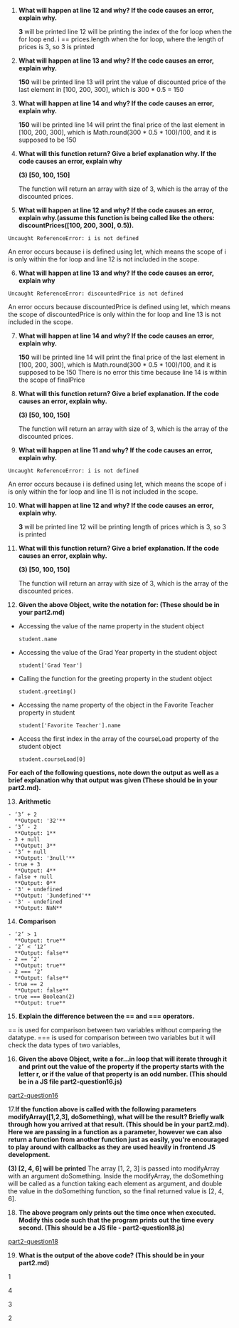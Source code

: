 1. **What will happen at line 12 and why? If the code causes an error, explain why.**

    **3** will be printed
    line 12 will be printing the index of the for loop when the for loop end. i == prices.length when the for loop, where the length of prices is 3, so 3 is printed 
    
2. **What will happen at line 13 and why? If the code causes an error, explain why.**

    **150** will be printed
    line 13 will print the value of discounted price of the last element in [100, 200, 300], which is 300 * 0.5 = 150
    
3. **What will happen at line 14 and why? If the code causes an error, explain why.**

    **150** will be printed
    line 14 will print the final price of the last element in [100, 200, 300], which is Math.round(300 * 0.5 * 100)/100, and it is supposed to be 150
    
4. **What will this function return? Give a brief explanation why. If the code causes an error, explain why**

    **(3) [50, 100, 150]**

    The function will return an array with size of 3, which is the array of the discounted prices.

5. **What will happen at line 12 and why?  If the code causes an error, explain why.(assume this function is being called like the others: discountPrices([100, 200, 300], 0.5)).**
```
Uncaught ReferenceError: i is not defined
```
An error occurs because i is defined using let, which means the scope of i is only within the for loop and line 12 is not included in the scope.

6. **What will happen at line 13 and why? If the code causes an error, explain why**
```
Uncaught ReferenceError: discountedPrice is not defined
```
An error occurs because discountedPrice is defined using let, which means the scope of discountedPrice is only within the for loop and line 13 is not included in the scope.

7. **What will happen at line 14 and why? If the code causes an error, explain why.**

    **150** will be printed
    line 14 will print the final price of the last element in [100, 200, 300], which is Math.round(300 * 0.5 * 100)/100, and it is supposed to be 150
    There is no error this time because line 14 is within the scope of finalPrice
    
8. **What will this function return? Give a brief explanation. If the code causes an error, explain why.**

    **(3) [50, 100, 150]**
    
    The function will return an array with size of 3, which is the array of the discounted prices.
    
9.  **What will happen at line 11 and why? If the code causes an error, explain why.**
```
Uncaught ReferenceError: i is not defined
```
An error occurs because i is defined using let, which means the scope of i is only within the for loop and line 11 is not included in the scope.

10. **What will happen at line 12 and why? If the code causes an error, explain why.**

    **3** will be printed
    line 12 will be printing length of prices which is 3, so 3 is printed 

11. **What will this function return? Give a brief explanation. If the code causes an error, explain why.**

    **(3) [50, 100, 150]**

    The function will return an array with size of 3, which is the array of the discounted prices.

12. **Given the above Object, write the notation for:  (These should be in your part2.md)**
- Accessing the value of the name property in the student object

  ```
  student.name
  ```

- Accessing the value of the Grad Year property in the student object

  ```
  student['Grad Year']
  ```

- Calling the function for the greeting property in the student object

  ```
  student.greeting()
  ```

- Accessing the name property of the object in the Favorite Teacher property in student

  ```
  student['Favorite Teacher'].name
  ```

- Access the first index in the array of the courseLoad property of the student object

  ```
  student.courseLoad[0]
  ```

**For each of the following questions, note down the output as well as a brief explanation why that output was given  (These should be in your part2.md).**

13.   **Arithmetic**

    - ‘3’ + 2
      **Output: '32'**
    - ‘3’ - 2
      **Output: 1**
    - 3 + null
      **Output: 3**
    - ‘3’ + null
      **Output: '3null'**
    - true + 3
      **Output: 4**
    - false + null
      **Output: 0**
    - '3' + undefined
      **Output: '3undefined'**
    - '3' - undefined
      **Output: NaN**

14.  **Comparison**

    - ‘2’ > 1
      **Output: true**
    - ‘2’ < ‘12’
      **Output: false**
    - 2 == ‘2’
      **Output: true**
    - 2 === ‘2’
      **Output: false**
    - true == 2
      **Output: false**
    - true === Boolean(2)
      **Output: true**

15.  **Explain the difference between the == and === operators.**

== is used for comparison between two variables without comparing the datatype. === is used for comparison between two variables but it will check the data types of two variables, 

16. **Given the above Object, write a for...in loop that will iterate through it and print out the value of the property if the property starts with the letter r, or if the value of that property is an odd number.  (This should be in a JS file part2-question16.js)**

[part2-question16](part2-question16.js)

17.**If the function above is called with the following parameters modifyArray([1,2,3], doSomething), what will be the result? Briefly walk through how you arrived at that result. (This should be in your part2.md). Here we are passing in a function as a parameter, however we can also return a function from another function just as easily, you're encouraged to play around with callbacks as they are used heavily in frontend JS development.**

**(3) [2, 4, 6] will be printed**
The array [1, 2, 3] is passed into modifyArray with an argument doSomething. Inside the modifyArray, the doSomething will be called as a function taking each element as argument, and double the value in the doSomething function, so the final returned value is [2, 4, 6].

18.  **The above program only prints out the time once when executed. Modify this code such that the program prints out the time every second.  (This should be a JS file - part2-question18.js)**

[part2-question18](part2-question18.js)

19.  **What is the output of the above code? (This should be in your part2.md)**

1

4

3

2